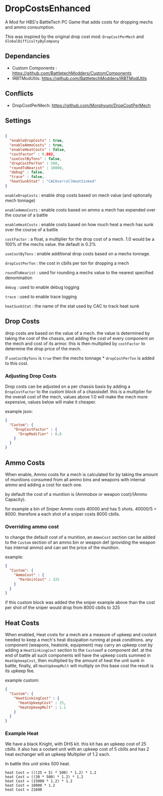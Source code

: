 # DropCostsEnhanced
A Mod for HBS's BattleTech PC Game that adds costs for dropping mechs and ammo consumption.

This was inspired by the original drop cost mod: `DropCostPerMech` and `GlobalDifficultyByCompany`

## Dependancies

- Custom Components : https://github.com/BattletechModders/CustomComponents
- IRBTModUtils: https://github.com/BattletechModders/IRBTModUtils

## Conflicts

- DropCostPerMech: https://github.com/Morphyum/DropCostPerMech


## Settings

```json

{
  "enableDropCosts" : true,
  "enableAmmoCosts" : true,
  "enableHeatCosts" : false,
  "costFactor" : 0.002,
  "useCostByTons" : false,
  "dropCostPerTon" : 500,
  "roundToNearist" : 10000,
  "debug" : false,
  "trace" : false,
  "heatSunkStat" : "CACOverrallHeatSinked"
}
```

`enableDropCosts` : enable drop costs based on mech value (and optionally mech tonnage)

`enableAmmoCosts` : enable costs based on ammo a mech has expended over the course of a battle

`enableHeatCosts` : enable costs based on how much heat a mech has sunk over the course of a battle

`costFactor` : a float, a multiplier for the drop cost of a mech. 1.0 would be a 100% of the mechs value. the default is 0.2%

`useCostByTons` : enable additional drop costs based on a mechs tonnage.

`dropCostPerTon` : the cost in cbills per ton for dropping a mech

`roundToNearist` : used for rounding a mechs value to the nearest specified denomination

`debug` : used to enable debug logging

`trace` : used to enable trace logging

`heatSunkStat` : the name of the stat used by CAC to track heat sunk


## Drop Costs

drop costs are based on the value of a mech. the value is determined by taking the cost of the chassis,
and adding the cost of every component on the mech and cost of its armor. this is then multiplied
by `costFactor` to determine the drop price of the mech.

if `useCostByTons` is `true` then the mechs tonnage * `dropCostPerTon` is added to this cost.

### Adjusting Drop Costs

Drop costs can be adjusted on a per chassis basis by adding a `DropCostFactor` to the custom block of a chassisdef.
this is a multiplier for the overall cost of the mech, values above 1.0 will make the mech more expensive, values below will make it cheaper.

example json:
```json
{
  "Custom": {
    "DropCostFactor" : {
      "DropModifier" : 0.8
    }
  }
}
```


## Ammo Costs

When enable, Ammo costs for a mech is calculated for by taking the amount of munitions consumed from all 
ammo bins and weapons with internal ammo and adding a cost for each one.

by default the cost of a munition is (Ammobox or weapon cost)/(Ammo Capacity).

for example a bin of Sniper Ammo costs 40000 and has 5 shots. 40000/5 = 8000. therefore a each shot of a sniper costs 8000 cbills.

### Overriding ammo cost

to change the default cost of a munition, an `AmmoCost` section can be added to the `Custom`
section of an ammo bin or weapon def (providing the weapon has internal ammo) and can set the price of the munition.

example:
```json
{
  "Custom": {
    "AmmoCost" : {
      "PerUnitCost" : 325
    }
  }
}
```

if this custom block was added the the sniper example above than the cost per shot of the sniper would drop from 8000 cbills to 325

## Heat Costs

When enabled, Heat costs for a mech are a measure of upkeep and coolant needed to keep a mech's heat dissipation
running at peak conditions. any component (weapons, heatsink, equipment) may carry an upkeep cost by adding a 
`HeatSinkingCost` section to the `Custom`of a component def. at the end of battle all such components will have the upkeep costs
summed in `HeatUpkeepCost`, then multiplied by the amount of heat the unit sunk in battle,
finally, all  `HeatUpkeepMult` will multiply on this base cost the result is its upkeep fee.

example custom:
```json
{
  "Custom": {
    "HeatSinkingCost" : {
      "HeatUpkeepCost" : 25,
      "HeatUpkeepMult" : 1.1
    }
  }
}
```

### Example Heat
We have a black Knight, with DHS kit. this kit has an upkeep cost of 25 cbills. it also has a coolant unit with an upkeep cost of 5 cbills and has 2 heat exchanger
will an upkeep Multiplier of 1.2 each.

In battle this unit sinks 500 heat.

```
heat Cost = (((25 + 5) * 500) * 1.2) * 1.2
heat Cost = ((30 * 500) * 1.2) * 1.2
heat Cost = (15000 * 1.2) * 1.2
heat Cost = 18000 * 1.2
heat Cost = 21600
```
          